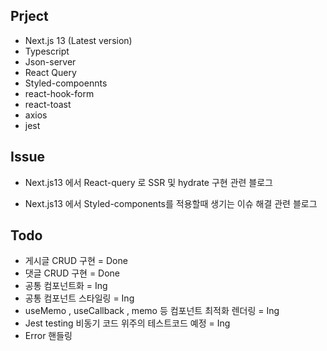 ## Prject 
* Next.js 13 (Latest version)
* Typescript
* Json-server
* React Query
* Styled-compoennts
* react-hook-form
* react-toast
* axios
* jest

## Issue
* Next.js13 에서 React-query 로 SSR 및 hydrate 구현 관련 블로그

* Next.js13 에서 Styled-components를 적용할때 생기는 이슈 해결 관련 블로그


## Todo

* 게시글 CRUD 구현 = Done
* 댓글 CRUD 구현 = Done
* 공통 컴포넌트화 = Ing
* 공통 컴포넌트 스타일링 = Ing
* useMemo , useCallback , memo 등 컴포넌트 최적화 렌더링 = Ing
* Jest testing 비동기 코드 위주의 테스트코드 예정 = Ing
* Error 핸들링
